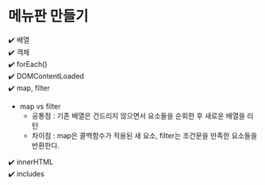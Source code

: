 # 메뉴판 만들기

✔️ 배열  
✔️ 객체  
✔️ forEach()  
✔️ DOMContentLoaded  
✔️ map, filter  
- map vs filter  
    - 공통점 : 기존 배열은 건드리지 않으면서 요소들을 순회한 후 새로운 배열을 리턴  
    - 차이점 : map은 콜백함수가 적용된 새 요소, filter는 조건문을 만족한 요소들을 반환한다.  

✔️ innerHTML  
✔️ includes